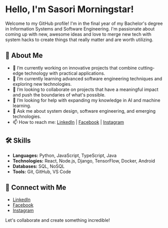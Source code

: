 # Hello, I'm Sasori Morningstar!

Welcome to my GitHub profile! I'm in the final year of my Bachelor's degree in Information Systems and Software Engineering. I'm passionate about coming up with new, awesome ideas and love to merge new tech with system hacks to create things that really matter and are worth utilizing.

## 🚀 About Me
- 🔭 I’m currently working on innovative projects that combine cutting-edge technology with practical applications.
- 🌱 I’m currently learning advanced software engineering techniques and exploring new technologies.
- 👯 I’m looking to collaborate on projects that have a meaningful impact and push the boundaries of what's possible.
- 🤔 I’m looking for help with expanding my knowledge in AI and machine learning.
- 💬 Ask me about system design, software engineering, and emerging technologies.
- 📫 How to reach me: [LinkedIn](https://www.linkedin.com/in/ilyes-medjedoub/) | [Facebook](https://www.facebook.com/medjedoub.ilyes) | [Instagram](https://www.instagram.com/ilyes.medjedoub/)

## 🛠️ Skills
- **Languages:** Python, JavaScript, TypeScript, Java
- **Technologies:** React, Node.js, Django, TensorFlow, Docker, Android
- **Databases:** SQL, NoSQL
- **Tools:** Git, GitHub, VS Code

## 🔗 Connect with Me
- [LinkedIn](https://www.linkedin.com/in/ilyes-medjedoub/)
- [Facebook](https://web.facebook.com/medjedoub.ilyes)
- [Instagram](https://www.instagram.com/ilyes.medjedoub/)

Let's collaborate and create something incredible!
